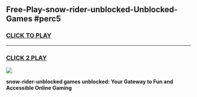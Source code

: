 
## Free-Play-snow-rider-unblocked-Unblocked-Games #perc5
<h3>
<a href="https://news.freeplayer.one?title=snow-rider-unblocked&ref=8M">CLICK TO PLAY</a></h3>
<hr>

<h3>
<a href="https://news.freeplayer.one?title=snow-rider-unblocked&ref=8M">CLICK 2 PLAY</a>
  
</h3>

<a href="https://news.freeplayer.one?title=snow-rider-unblocked&ref=8M"><img src="https://clearcache.store/games.png"></a>


**snow-rider-unblocked games unblocked: Your Gateway to Fun and Accessible Online Gaming**
